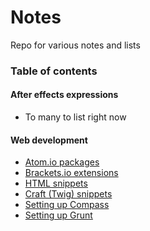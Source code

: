# Notes

Repo for various notes and lists

### Table of contents

#### After effects expressions
- To many to list right now

#### Web development
- [Atom.io packages](web-development/atom-packages.md)
- [Brackets.io extensions](web-development/brackets-extensions.md)
- [HTML snippets](web-development/html-snippets.md)
- [Craft (Twig) snippets](web-development/craft-twig-snippets.md)
- [Setting up Compass](web-development/setup-compass.md)
- [Setting up Grunt](web-development/setup-grunt.md)

